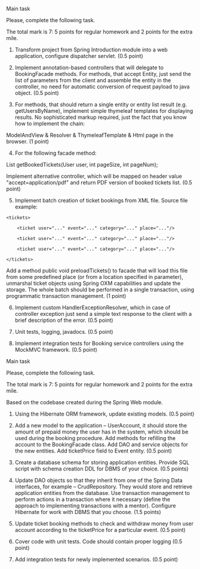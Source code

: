 Main task

Please, complete the following task.

The total mark is 7:  5 points for regular homework and 2 points for the extra mile.

1. Transform project from Spring Introduction module into a web application, configure dispatcher servlet. (0.5 point)

2. Implement annotation-based controllers that will delegate to BookingFacade methods. For methods, that accept Entity, just send the list of parameters from the client and assemble the entity in the controller, no need for automatic conversion of request payload to java object. (0.5 point)

3. For methods, that should return a single entity or entity list result (e.g. getUsersByName), implement simple thymeleaf templates for displaying results. No sophisticated markup required, just the fact that you know how to implement the chain:

ModelAndView & Resolver & ThymeleafTemplate & Html page in the browser. (1 point)

4. For the following facade method:

List getBookedTickets(User user, int pageSize, int pageNum);

Implement alternative controller, which will be mapped on header value "accept=application/pdf" and return PDF version of booked tickets list. (0.5 point)

5. Implement batch creation of ticket bookings from XML file. Source file example:

```
<tickets>

    <ticket user="..." event="..." category="..." place="..."/>

    <ticket user="..." event="..." category="..." place="..."/>

    <ticket user="..." event="..." category="..." place="..."/>

</tickets>
```
Add a method public void preloadTickets() to facade that will load this file from some predefined place (or from a location specified in parameter), unmarshal ticket objects using Spring OXM capabilities and update the storage. The whole batch should be performed in a single transaction, using programmatic transaction management. (1 point)

6. Implement custom HandlerExceptionResolver, which in case of controller exception just send a simple text response to the client with a brief description of the error. (0.5 point) 

7. Unit tests, logging, javadocs. (0.5 point)

8. Implement integration tests for Booking service controllers using the MockMVC framework. (0.5 point)

Main task

   Please, complete the following task.

The total mark is 7:  5 points for regular homework and 2 points for the extra mile.

Based on the codebase created during the Spring Web module.

1. Using the Hibernate ORM framework, update existing models. (0.5 point)

2. Add a new model to the application – UserAccount, it should store the amount of prepaid money the user has in the system, which should be used during the booking procedure. Add methods for refilling the account to the BookingFacade class. Add DAO and service objects for the new entities. Add ticketPrice field to Event entity. (0.5 point)

3. Create a database schema for storing application entities. Provide SQL script with schema creation DDL for DBMS of your choice. (0.5 points)

4. Update DAO objects so that they inherit from one of the Spring Data interfaces, for example – CrudRepository. They would store and retrieve application entities from the database. Use transaction management to perform actions in a transaction where it necessary (define the approach to implementing transactions with a mentor). Configure Hibernate for work with DBMS that you choose. (1.5 points)

5. Update ticket booking methods to check and withdraw money from user account according to the ticketPrice for a particular event. (0.5 point)

6. Cover code with unit tests. Code should contain proper logging (0.5 point)

7. Add integration tests for newly implemented scenarios. (0.5 point)